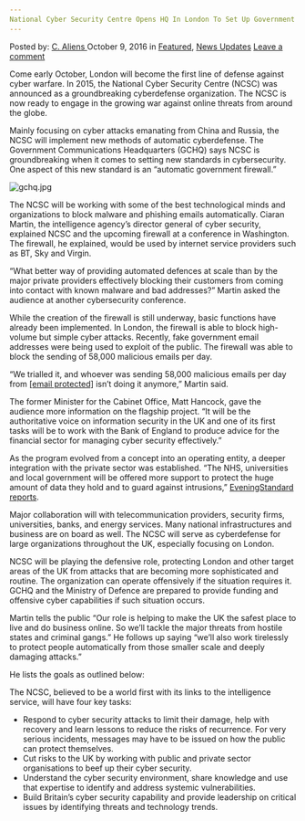 ```yaml
---
National Cyber Security Centre Opens HQ In London To Set Up Government Firewalls
---
```

<article class="post-listing post-15731 post type-post status-publish format-standard has-post-thumbnail hentry  tag-centre tag-cyber tag-firewalls tag-government tag-hq tag-london tag-national tag-opens tag-security tag-set">
    <div class="post-inner">
        <span>Posted by: <a href="https://www.deepdotweb.com/author/caliens/" title="">C. Aliens </a></span>
    <span>October 9, 2016</span>
    <span>in <a href="https://www.deepdotweb.com/category/deepdot-news/" rel="category tag">Featured</a>, <a href="https://www.deepdotweb.com/category/news-updates/" rel="category tag">News Updates</a></span>
    <span><a href="https://www.deepdotweb.com/2016/10/09/national-cyber-security-centre-opens-hq-london-set-government-firewalls/#respond">Leave a comment</a></span>
    </p>
    <div class="clear"></div>
    <div class="entry">
    <p>Come early October, London will become the first line of defense against cyber warfare. In 2015, the National Cyber Security Centre (NCSC) was announced as a groundbreaking cyberdefense organization. The NCSC is now ready to engage in the growing war against online threats from around the globe.</p>
    <p>Mainly focusing on cyber attacks emanating from China and Russia, the NCSC will implement new methods of automatic cyberdefense. The Government Communications Headquarters (GCHQ) says NCSC is groundbreaking when it comes to setting new standards in cybersecurity. One aspect of this new standard is an “automatic government firewall.”</p>
    <p><img class="wp-image-15732 aligncenter" src="/imgs/2016/10/gchq-jpg.jpeg" alt="gchq.jpg" srcset="/imgs/2016/10/gchq-jpg.jpeg 564w, /imgs/2016/10/gchq-jpg-300x200.jpeg 300w" sizes="(max-width: 564px) 100vw, 564px" /></p>
    <p>The NCSC will be working with some of the best technological minds and organizations to block malware and phishing emails automatically. Ciaran Martin, the intelligence agency’s director general of cyber security, explained NCSC and the upcoming firewall at a conference in Washington. The firewall, he explained, would be used by internet service providers such as BT, Sky and Virgin.</p>
    <p>“What better way of providing automated defences at scale than by the major private providers effectively blocking their customers from coming into contact with known malware and bad addresses?” Martin asked the audience at another cybersecurity conference.</p>
    <p>While the creation of the firewall is still underway, basic functions have already been implemented. In London, the firewall is able to block high-volume but simple cyber attacks. Recently, fake government email addresses were being used to exploit of the public. The firewall was able to block the sending of 58,000 malicious emails per day.</p>
    <p>&#8220;We trialled it, and whoever was sending 58,000 malicious emails per day from <a href="/cdn-cgi/l/email-protection" class="__cf_email__" data-cfemail="f1859089839497849f95b1969e87df849a">[email&#160;protected]</a> isn&#8217;t doing it anymore,&#8221; Martin said.</p>
    <p>The former Minister for the Cabinet Office, Matt Hancock, gave the audience more information on the flagship project. “It will be the authoritative voice on information security in the UK and one of its first tasks will be to work with the Bank of England to produce advice for the financial sector for managing cyber security effectively.”</p>
    <p>As the program evolved from a concept into an operating entity, a deeper integration with the private sector was established. “The NHS, universities and local government will be offered more support to protect the huge amount of data they hold and to guard against intrusions,” <a href="http://www.standard.co.uk/news/london/cyber-war-to-be-led-from-new-security-hq-in-the-heart-of-london-a3358406.html">EveningStandard reports</a>.</p>
    <p>Major collaboration will with telecommunication providers, security firms, universities, banks, and energy services. Many national infrastructures and business are on board as well. The NCSC will serve as cyberdefense for large organizations throughout the UK, especially focusing on London.</p>
    <p>NCSC will be playing the defensive role, protecting London and other target areas of the UK from attacks that are becoming more sophisticated and routine. The organization can operate offensively if the situation requires it. GCHQ and the Ministry of Defence are prepared to provide funding and offensive cyber capabilities if such situation occurs.</p>
    <p>Martin tells the public “Our role is helping to make the UK the safest place to live and do business online. So we’ll tackle the major threats from hostile states and criminal gangs.” He follows up saying “we’ll also work tirelessly to protect people automatically from those smaller scale and deeply damaging attacks.”</p>
    <p>He lists the goals as outlined below:</p>
    <p>The NCSC, believed to be a world first with its links to the intelligence service, will have four key tasks:</p>
    <ul>
    <li>Respond to cyber security attacks to limit their damage, help with recovery and learn lessons to reduce the risks of recurrence. For very serious incidents, messages may have to be issued on how the public can protect themselves.</li>
    <li>Cut risks to the UK by working with public and private sector organisations to beef up their cyber security.</li>
    <li>Understand the cyber security environment, share knowledge and use that expertise to identify and address systemic vulnerabilities.</li>
    <li>Build Britain’s cyber security capability and provide leadership on critical issues by identifying threats and technology trends.</li>
    </ul>
    </div>
    <span style="display:none"><a href="https://www.deepdotweb.com/tag/centre/" rel="tag">centre</a> <a href="https://www.deepdotweb.com/tag/cyber/" rel="tag">cyber</a> <a href="https://www.deepdotweb.com/tag/firewalls/" rel="tag">firewalls</a> <a href="https://www.deepdotweb.com/tag/government/" rel="tag">government</a> <a href="https://www.deepdotweb.com/tag/hq/" rel="tag">hq</a> <a href="https://www.deepdotweb.com/tag/london/" rel="tag">london</a> <a href="https://www.deepdotweb.com/tag/national/" rel="tag">national</a> <a href="https://www.deepdotweb.com/tag/opens/" rel="tag">opens</a> <a href="https://www.deepdotweb.com/tag/security/" rel="tag">security</a> <a href="https://www.deepdotweb.com/tag/set/" rel="tag">set</a></span> <span style="display:none" class="updated">2016-10-09</span>
    <div style="display:none" class="vcard author" itemprop="author" itemscope itemtype="http://schema.org/Person"><strong class="fn" itemprop="name"><a href="https://www.deepdotweb.com/author/caliens/" title="Posts by C. Aliens" rel="author">C. Aliens</a></strong></div>
    </div>
</article>

